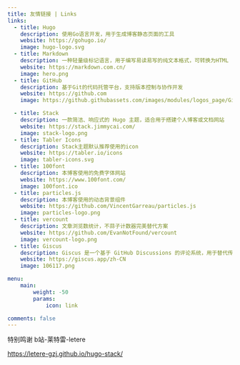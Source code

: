 ```yaml
---
title: 友情链接 | Links
links:
  - title: Hugo
    description: 使用Go语言开发，用于生成博客静态页面的工具       
    website: https://gohugo.io/
    image: hugo-logo.svg 
  - title: Markdown
    description: 一种轻量级标记语言，用于编写易读易写的纯文本格式，可转换为HTML      
    website: https://markdown.com.cn/
    image: hero.png
  - title: GitHub
    description: 基于Git的代码托管平台，支持版本控制与协作开发
    website: https://github.com
    image: https://github.githubassets.com/images/modules/logos_page/GitHub-Mark.png

  - title: Stack
    description: 一款简洁、响应式的 Hugo 主题，适合用于搭建个人博客或文档网站      
    website: https://stack.jimmycai.com/
    image: stack-logo.png
  - title: Tabler Icons
    description: Stack主题默认推荐使用的icon   
    website: https://tabler.io/icons
    image: tabler-icons.svg
  - title: 100font
    description: 本博客使用的免费字体网站      
    website: https://www.100font.com/
    image: 100font.ico
  - title: particles.js
    description: 本博客使用的动态背景组件     
    website: https://github.com/VincentGarreau/particles.js
    image: particles-logo.png
  - title: vercount
    description: 文章浏览数统计，不蒜子计数器完美替代方案
    website: https://github.com/EvanNotFound/vercount
    image: vercount-logo.png
  - title: Giscus
    description: Giscus 是一个基于 GitHub Discussions 的评论系统，用于替代传统评论插件
    website: https://giscus.app/zh-CN
    image: 106117.png

menu:
    main: 
        weight: -50
        params:
            icon: link

comments: false
---
```


特别鸣谢 b站-莱特雷-letere

https://letere-gzj.github.io/hugo-stack/
